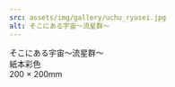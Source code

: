 ```yaml
---
src: assets/img/gallery/uchu_ryusei.jpg
alt: そこにある宇宙〜流星群〜
---
```

そこにある宇宙〜流星群〜<br>
紙本彩色<br>
200 × 200mm
